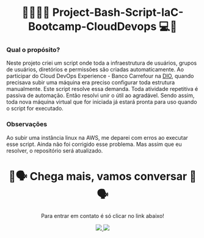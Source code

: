<h1 align="center">👨🏾‍💻🤳 Project-Bash-Script-IaC-Bootcamp-CloudDevops 💻🤳</h1>

### Qual o propósito?
Neste projeto criei um script onde toda a infraestrutura de usuários, grupos de usuários, diretórios e permissões são criadas automaticamente. Ao participar do Cloud DevOps Experience - Banco Carrefour na [DIO](https://web.dio.me/home), quando precisava subir uma máquina era preciso configurar toda estrutura manualmente. Este script resolve essa demanda. Toda atividade repetitiva é passiva de automação. Então resolvi unir o útil ao agradável. Sendo assim, toda nova máquina virtual que for iniciada já estará pronta para uso quando o script for executado.


### Observações
Ao subir uma instância linux na AWS, me deparei com erros ao executar esse script. Ainda não foi corrigido esse problema. Mas assim que eu resolver, o repositório será atualizado.

<h1 align="center">💬🗣 Chega mais, vamos conversar 💬🗣</h1>

<section class="social_networks">
  <p align="center">Para entrar em contato é só clicar no link abaixo!<br></p>
  <div align="center" class="contacts" >
    <a href="https://www.linkedin.com/in/micael-maicon/" target="_blank" alt="Linkedin do autor" rel="nofollow">
    <img src="https://camo.githubusercontent.com/fcc551d4cff1847eb5a8ee518859132d52149a6db9f37833fdbea96451684bb6/68747470733a2f2f696d672e736869656c64732e696f2f62616467652f2d4c696e6b6564696e2d3143314331433f7374796c653d666f722d7468652d6261646765266c6f676f3d4c696e6b6564696e266c6f676f436f6c6f723d303046464646266c696e6b3d68747470733a2f2f7777772e6c696e6b6564696e2e636f6d2f696e2f69757269636f6465" style="max-width: 100%;">
  </a>
  <a href="https://discord.gg/QXGn6nt2" target="_blank" alt="Discord do autor" rel="nofollow">
    <img src="https://camo.githubusercontent.com/964caa47c23f903c00d8966c08f42ee934635bae58d018b5e69b9d08f5e41d42/68747470733a2f2f696d672e736869656c64732e696f2f62616467652f2d446973636f72642d3143314331433f7374796c653d666f722d7468652d6261646765266c6f676f3d446973636f7264266c6f676f436f6c6f723d303046464646266c696e6b3d68747470733a2f2f646973636f72642e67672f516576444a71437a6159" style="max-width: 100%;">
  </a>
  </div>  
<section>
